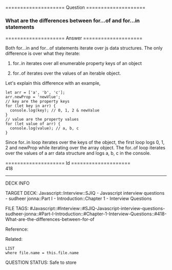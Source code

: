 ==================== Question ====================  

### What are the differences between for...of and for...in statements  

==================== Answer ====================  

Both for...in and for...of statements iterate over js data structures. The only difference is over what they iterate:

1. for..in iterates over all enumerable property keys of an object

2. for..of iterates over the values of an iterable object.

Let's explain this difference with an example,

<!-- codeblock-start -->
<pre><code class="hljs language-javascript"><span class="hljs-keyword">let</span> arr = [<span class="hljs-string">'a'</span>, <span class="hljs-string">'b'</span>, <span class="hljs-string">'c'</span>];
arr.<span class="hljs-property">newProp</span> = <span class="hljs-string">'newVlue'</span>;
<span class="hljs-comment">// key are the property keys</span>
<span class="hljs-keyword">for</span> (<span class="hljs-keyword">let</span> key <span class="hljs-keyword">in</span> arr) {
  <span class="hljs-variable language_">console</span>.<span class="hljs-title function_">log</span>(key); <span class="hljs-comment">// 0, 1, 2 &#x26; newValue</span>
}
<span class="hljs-comment">// value are the property values</span>
<span class="hljs-keyword">for</span> (<span class="hljs-keyword">let</span> value <span class="hljs-keyword">of</span> arr) {
  <span class="hljs-variable language_">console</span>.<span class="hljs-title function_">log</span>(value); <span class="hljs-comment">// a, b, c</span>
}
</code></pre>
<!-- codeblock-end -->

Since for..in loop iterates over the keys of the object, the first loop logs 0, 1, 2 and newProp while iterating over the array object. The for..of loop iterates over the values of a arr data structure and logs a, b, c in the console.

==================== Id ====================  
418

---

DECK INFO

TARGET DECK: Javascript::Interview::SJIQ - Javascript interview questions - sudheer jonna::Part I - Introduction::Chapter 1 - Interview Questions

FILE TAGS: #Javascript::#Interview::#SJIQ-Javascript-interview-questions-sudheer-jonna::#Part-I-Introduction::#Chapter-1-Interview-Questions::#418-What-are-the-differences-between-for-of

Reference:

Related:

```dataview
LIST
where file.name = this.file.name
```

QUESTION STATUS: Safe to store
